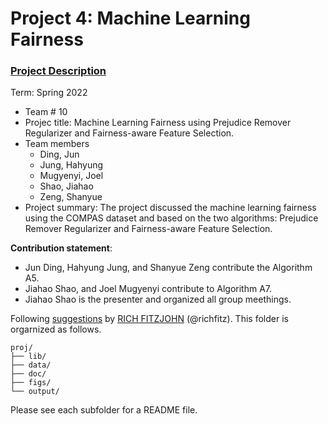 # Project 4: Machine Learning Fairness

### [Project Description](doc/project4_desc.md)

Term: Spring 2022

+ Team # 10
+ Projec title: Machine Learning Fairness using Prejudice Remover Regularizer and Fairness-aware Feature Selection.
+ Team members
	+ Ding, Jun
	+ Jung, Hahyung
	+ Mugyenyi, Joel
	+ Shao, Jiahao
	+ Zeng, Shanyue
+ Project summary: The project discussed the machine learning fairness using the COMPAS dataset and based on the two algorithms: Prejudice Remover Regularizer and Fairness-aware Feature Selection. 
	
**Contribution statement**: 
+ Jun Ding, Hahyung Jung, and Shanyue Zeng contribute the Algorithm A5.
+ Jiahao Shao, and Joel Mugyenyi contribute to Algorithm A7.
+ Jiahao Shao is the presenter and organized all group meethings.

Following [suggestions](http://nicercode.github.io/blog/2013-04-05-projects/) by [RICH FITZJOHN](http://nicercode.github.io/about/#Team) (@richfitz). This folder is orgarnized as follows.

```
proj/
├── lib/
├── data/
├── doc/
├── figs/
└── output/
```

Please see each subfolder for a README file.
